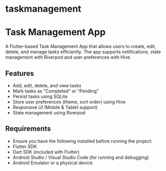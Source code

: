 # taskmanagement

# **Task Management App**

A Flutter-based Task Management App that allows users to create, edit, delete, and manage tasks efficiently. The app supports notifications, state management with Riverpod and user preferences with Hive.

## **Features**
* Add, edit, delete, and view tasks 
* Mark tasks as "Completed" or "Pending"
* Persist tasks using SQLite 
* Store user preferences (theme, sort order) using Hive 
* Responsive UI (Mobile & Tablet support)
* State management using Riverpod

## **Requirements**
* Ensure you have the following installed before running the project:
* Flutter SDK 
* Dart SDK (included with Flutter)
* Android Studio / Visual Studio Code (for running and debugging)
* Android Emulator or a physical device